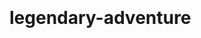 <div><img align="center" src="https://media.giphy.com/media/oj2GhTqAIoNIk/giphy.gif" style="width: 480px; height: 196px; left: 0px; top: 0px; opacity: 0;">
</div>

# legendary-adventure
